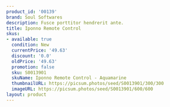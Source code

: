 ```yaml
---
product_id: '00139'
brand: Soul Softwares
description: Fusce porttitor hendrerit ante.
title: Iponno Remote Control
skus:
- available: true
  condition: New
  currentPrice: '49.63'
  discount: '0.0'
  oldPrice: '49.63'
  promotion: false
  sku: S0013901
  skuName: Iponno Remote Control - Aquamarine
  thumbnailURL: https://picsum.photos/seed/S0013901/300/300
  imageURL: https://picsum.photos/seed/S0013901/600/600
layout: product
---
```

